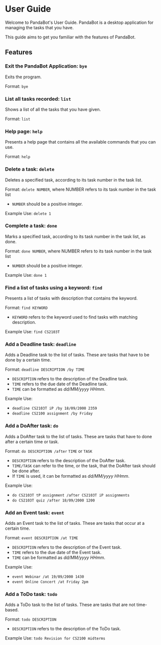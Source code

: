 # User Guide

Welcome to PandaBot's User Guide. PandaBot is a desktop application for managing
the tasks that you have.

This guide aims to get you familiar with the features of PandaBot.

## Features 

### Exit the PandaBot Application: `bye`
Exits the program.

Format: `bye`

### List all tasks recorded: `list`
Shows a list of all the tasks that you have given.

Format: `list`

### Help page: `help`
Presents a help page that contains all the available commands that you can use.

Format: `help`

### Delete a task: `delete`
Deletes a specified task, according to its task number in the task list.

Format: `delete NUMBER`, where NUMBER refers to its task number in the task list
* `NUMBER` should be a positive integer.

Example Use: `delete 1`

### Complete a task: `done`
Marks a specified task, according to its task number in the task list, as done.

Format: `done NUMBER`, where NUMBER refers to its task number in the task list
* `NUMBER` should be a positive integer.

Example Use: `done 1`

### Find a list of tasks using a keyword: `find`
Presents a list of tasks with description that contains the keyword.

Format: `find KEYWORD`
* `KEYWORD` refers to the keyword used to find tasks with matching description.

Example Use: `find CS2103T`

### Add a Deadline task: `deadline`
Adds a Deadline task to the list of tasks. These are tasks that have to be done 
by a certain time.

Format: `deadline DESCRIPTION /by TIME`
* `DESCRIPTION` refers to the description of the Deadline task.
* `TIME` refers to the due date of the Deadline task.
* `TIME` can be formatted as *dd/MM/yyyy HHmm*.

Example Use: 
* `deadline CS2103T iP /by 18/09/2000 2359`
* `deadline CS2100 assignment /by Friday`

### Add a DoAfter task: `do`
Adds a DoAfter task to the list of tasks. These are tasks that have to done after 
a certain time or task.

Format: `do DESCRIPTION /after` `TIME` or `TASK`
* `DESCRIPTION` refers to the description of the DoAfter task.
* `TIME/TASK` can refer to the time, or the task, that the DoAfter task should be done after.
* If `TIME` is used, it can be formatted as *dd/MM/yyyy HHmm*.

Example Use: 
* `do CS2103T tP assignment /after CS2103T iP assignments`
* `do CS2103T quiz /after 18/09/2000 1200`

### Add an Event task: `event`
Adds an Event task to the list of tasks. These are tasks that occur at a certain time.

Format: `event DESCRIPTION /at TIME`
* `DESCRIPTION` refers to the description of the Event task.
* `TIME` refers to the due date of the Event task.
* `TIME` can be formatted as *dd/MM/yyyy HHmm*.

Example Use: 
* `event Webinar /at 19/09/2000 1430`
* `event Online Concert /at Friday 2pm`

### Add a ToDo task: `todo`
Adds a ToDo task to the list of tasks. These are tasks that are not time-based.

Format: `todo DESCRIPTION`
* `DESCRIPTION` refers to the description of the ToDo task.

Example Use: `todo Revision for CS2100 midterms`
